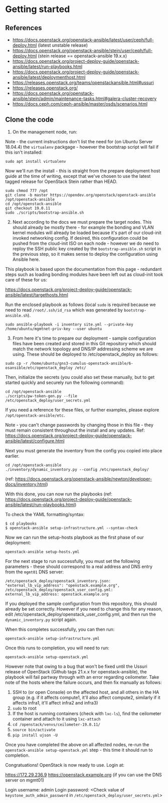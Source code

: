 # Getting started

## References

- https://docs.openstack.org/openstack-ansible/latest/user/ceph/full-deploy.html (latest unstable release)
- https://docs.openstack.org/openstack-ansible/stein/user/ceph/full-deploy.html (stein release == openstack-ansible 19.x.x)
- https://docs.openstack.org/project-deploy-guide/openstack-ansible/latest/run-playbooks.html
- https://docs.openstack.org/project-deploy-guide/openstack-ansible/latest/deploymenthost.html
- https://releases.openstack.org/teams/openstackansible.html#ussuri
- https://releases.openstack.org/
- https://docs.openstack.org/openstack-ansible/stein/admin/maintenance-tasks.html#galera-cluster-recovery
- https://docs.ceph.com/ceph-ansible/master/osds/scenarios.html

## Clone the code

1. On the management node, run:

Note - the current instructions don't list the need for (on Ubuntu Server 18.04.4) the ```virtualenv``` packgage - however the bootstrap script will fail if this isn't installed:

```
sudo apt install virtualenv
``` 
Now we'll run the install - this is straight from the prepare deployment host guide at the time of writing, except that we've chosen to use the latest tagged release for OpenStack Stein rather than HEAD.
```
sudo chmod 777 /opt
git clone -b master https://opendev.org/openstack/openstack-ansible /opt/openstack-ansible
cd /opt/openstack-ansible
git checkout 19.0.11
sudo ./scripts/bootstrap-ansible.sh

```

2. Next according to the docs we must prepare the target nodes. This should already be mostly there - for example the bonding and VLAN kernel modules will already be loaded because it's part of our cloud-init invoked networking config. If desired, this configuration could be pushed from the cloud-init ISO on each node - however we do need to reploy the SSH public key created by the ```bootstrap-ansible.sh``` script in the previous step, so it makes sense to deploy the configuration using Ansible here.

This playbook is based upon the documentation from this page - redundant steps such as loading bonding modules have been left out as cloud-init took care of these for us:

https://docs.openstack.org/project-deploy-guide/openstack-ansible/latest/targethosts.html

Run the enclosed playbook as follows (local ```sudo``` is required because we need to read ```/root/.ssh/id_rsa``` which was generated by ```bootstrap-ansible.sh```).
```
sudo ansible-playbook -i inventory site.yml --private-key /home/ubuntu/mgmtnet-priv-key --user ubuntu
```

3. From here it's time to prepare our deployment - sample configuration files have been created and stored in this Git repository which should match the network topology and DNS/IP addressing scheme we are using. These should be deployed to /etc/openstack_deploy as follows:

```
sudo cp -r /home/ubuntu/gns3-cumulus-openstack-ansible/6-osansible/etc/openstack_deploy /etc/
```

Then, initialize the secrets (you could also set these manually, but to get started quickly and securely run the following command):
```
cd /opt/openstack-ansible
./scripts/pw-token-gen.py --file /etc/openstack_deploy/user_secrets.yml
```

If you need a reference for these files, or further examples, please explore ```/opt/openstack-ansible/etc```.

Note - you can't change passwords by changing those in this file - they must remain consistent throughout the install and any updates.
Ref: https://docs.openstack.org/project-deploy-guide/openstack-ansible/latest/configure.html

Next you must generate the inventory from the config you copied into place earlier.

```
cd /opt/openstack-ansible
./inventory/dynamic_inventory.py --config /etc/openstack_deploy/
```

(ref: https://docs.openstack.org/openstack-ansible/newton/developer-docs/inventory.html)

With this done, you can now run the playbooks (ref: https://docs.openstack.org/project-deploy-guide/openstack-ansible/latest/run-playbooks.html)

To check the YAML formatting/syntax:
```
$ cd playbooks
$ openstack-ansible setup-infrastructure.yml --syntax-check
```

Now we can run the setup-hosts playbook as the first phase of our deployment:

```
openstack-ansible setup-hosts.yml
```

For the next stage to run successfully, you must set the following parameters - these should correspond to a real address and DNS entry from the ```mgmt01``` DNS server:
```
/etc/openstack_deploy/openstack_inventory.json:            "external_lb_vip_address": "openstack.example.org",
/etc/openstack_deploy/openstack_user_config.yml:  external_lb_vip_address: openstack.example.org
```
If you deployed the sample configuration from this repository, this should already be set correctly. However if you need to change this for any reason, edit /etc/openstack_deploy/openstack_user_config.yml, and then run the ```dynamic_inventory.py``` script again.

When this completes successfully, you can then run:

```
openstack-ansible setup-infrastructure.yml
```

Once this runs to completion, you will need to run:
```
openstack-ansible setup-openstack.yml
```

However note that owing to a bug that won't be fixed until the Ussuri release of OpenStack (Github tags 21.x.x for openstack-ansible), the playbook will fail partway through with an error regarding ceilometer. Take note of the hosts where the failure occurs, and then fix manually as follows:

1. SSH to (or open Console) on the affected host, and all others in the HA group (e.g. if it affects compute1, it'll also affect compute2, similarly if it affects infra1, it'll affect infra2 and infra3)
2. ```sudo``` to root
3. If the host is running containers (check with ```lxc-ls```), find the ceilometer container and attach to it using ```lxc-attach```
4. ```cd /openstack/venvs/ceilometer-19.0.11/```
5. ```source bin/activate```
6. ```pip install ujson -U```

Once you have completed the above on all affected nodes, re-run the ```openstack-ansible setup-openstack.yml``` step - this time it should run to completion.

Congratuations! OpenStack is now ready to use. Login at:

https://172.29.236.9
https://openstack.example.org (if you can use the DNS server on mgmt01)

Login username: admin
Login password: <Check value of ```keystone_auth_admin_password``` in ```/etc/openstack_deploy/user_secrets.yml```>


